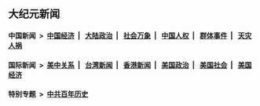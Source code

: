 ## 大纪元新闻

#### 中国新闻 &nbsp;>&nbsp; [中国经济](indexes/ncid283/README.md?09291645) &nbsp;| &nbsp; [大陆政治](indexes/ncid277/README.md?09291645) &nbsp;| &nbsp; [社会万象](indexes/ncid282/README.md?09291645) &nbsp;| &nbsp; [中国人权](indexes/ncid278/README.md?09291645) &nbsp;| &nbsp; [群体事件](indexes/ncid279/README.md?09291645) &nbsp;| &nbsp; [天灾人祸](indexes/ncid280/README.md?09291645)

#### 国际新闻 &nbsp;>&nbsp; [美中关系](indexes/nf1412576/README.md?09291645) &nbsp;| &nbsp; [台湾新闻](indexes/ncid1349361/README.md?09291645) &nbsp;| &nbsp; [香港新闻](indexes/ncid1349362/README.md?09291645) &nbsp;| &nbsp; [美国政治](indexes/ncid1078159/README.md?09291645) &nbsp;| &nbsp; [美国社会](indexes/ncid1078160/README.md?09291645) &nbsp;| &nbsp; [美国经济](indexes/ncid1078158/README.md?09291645)

#### 特别专题 &nbsp;>&nbsp; [中共百年历史](https://github.com/easy2view/epoch-special/blob/master/README.md?09291645)  
